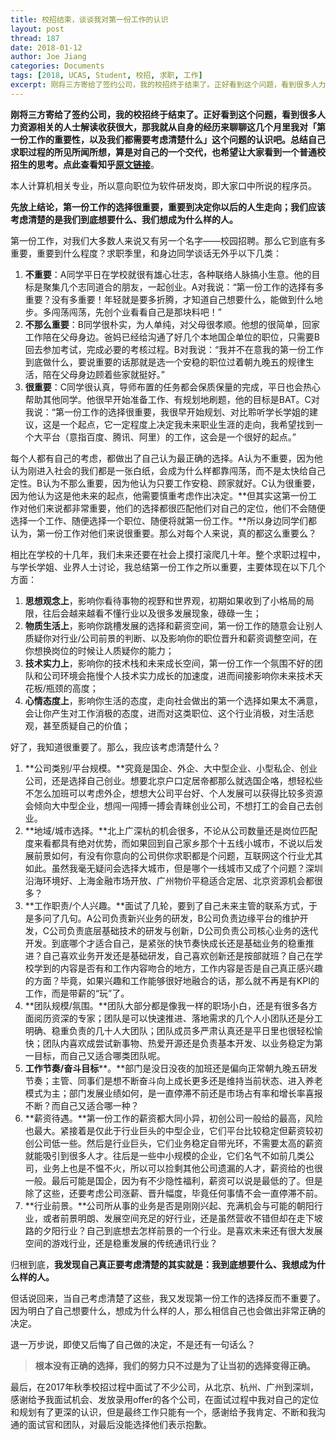 ```yaml
---
title: 校招结束，谈谈我对第一份工作的认识
layout: post
thread: 187
date: 2018-01-12
author: Joe Jiang
categories: Documents
tags: [2018, UCAS, Student, 校招, 求职, 工作]
excerpt: 刚将三方寄给了签约公司，我的校招终于结束了。正好看到这个问题，看到很多人力资源相关的人士解读收获很大，那我就从自身的经历来聊聊这几个月里我对「第一份工作的重要性，以及我们都需要考虑清楚什么」这个问题的认识吧。总结自己求职过程的所见所闻所想，算是对自己的一个交代，也希望让大家看到一个普通校招生的思考。
---
```



**刚将三方寄给了签约公司，我的校招终于结束了。**正好看到这个问题，看到很多人力资源相关的人士解读收获很大，那我就从自身的经历来聊聊这几个月里我对「第一份工作的重要性，以及我们都需要考虑清楚什么」这个问题的认识吧。总结自己求职过程的所见所闻所想，算是对自己的一个交代，也希望让大家看到一个普通校招生的思考。点此查看知乎**[原文链接](https://www.zhihu.com/question/20237863/answer/293963997)**。

本人计算机相关专业，所以意向职位为软件研发岗，即大家口中所说的程序员。

**先放上结论，第一份工作的选择很重要，重要到决定你以后的人生走向；我们应该考虑清楚的是我们到底想要什么、我们想成为什么样的人。**

第一份工作，对我们大多数人来说又有另一个名字——校园招聘。那么它到底有多重要，重要到什么程度？求职季里，和身边同学谈话无外乎以下几类：

1.  **不重要**：A同学平日在学校就很有雄心壮志，各种联络人脉搞小生意。他的目标是聚集几个志同道合的朋友，一起创业。A对我说：“第一份工作的选择有多重要？没有多重要！年轻就是要多折腾，才知道自己想要什么，能做到什么地步。多闯荡闯荡，先创个业看看自己是那块料吧！”
2.  **不那么重要**：B同学很朴实，为人单纯，对父母很孝顺。他想的很简单，回家工作陪在父母身边。爸妈已经给沟通了好几个本地国企单位的职位，只需要B回去参加考试，完成必要的考核过程。B对我说：“我并不在意我的第一份工作到底做什么，要说重要的话那就是选一个安稳的职位过着朝九晚五的规律生活，陪在父母身边顾着些家就挺好。”
3.  **很重要**：C同学很认真，导师布置的任务都会保质保量的完成，平日也会热心帮助其他同学。他很早开始准备工作、有规划地刷题，他的目标是BAT。C对我说：“第一份工作的选择很重要，我很早开始规划、对比聆听学长学姐的建议，这是一个起点，它一定程度上决定我未来职业生涯的走向，我希望找到一个大平台（意指百度、腾讯、阿里）的工作，这会是一个很好的起点。”

每个人都有自己的考虑，都做出了自己认为最正确的选择。A认为不重要，因为他认为刚进入社会的我们都是一张白纸，会成为什么样都靠闯荡，而不是太快给自己定性。B认为不那么重要，因为他认为只要工作安稳、顾家就好。C认为很重要，因为他认为这是他未来的起点，他需要慎重考虑作出决定。**但其实这第一份工作对他们来说都非常重要，他们的选择都很匹配他们对自己的定位，他们不会随便选择一个工作、随便选择一个职位、随便将就第一份工作。**所以身边同学们都认为，第一份工作对他们来说很重要。那么对每个人来说，真的都这么重要么？

相比在学校的十几年，我们未来还要在社会上摸打滚爬几十年。整个求职过程中，与学长学姐、业界人士讨论，我总结第一份工作之所以重要，主要体现在以下几个方面：

1.  **思想观念上**，影响你看待事物的视野和世界观，初期如果收到了小格局的局限，往后会越来越看不懂行业以及很多发展现象，碌碌一生；
2.  **物质生活上**，影响你跳槽发展的选择和薪资空间，第一份工作的随意会让别人质疑你对行业/公司前景的判断、以及影响你的职位晋升和薪资调整空间，在你想换岗位的时候让人质疑你的能力；
3.  **技术实力上**，影响你的技术栈和未来成长空间，第一份工作一个氛围不好的团队和公司环境会拖慢个人技术实力成长的加速度，进而间接影响你未来技术天花板/瓶颈的高度；
4.  **心情态度上**，影响你生活的态度，走向社会做出的第一个选择如果太不满意，会让你产生对工作消极的态度，进而对这类职位、这个行业消极，对生活悲观，甚至质疑自己的价值；

好了，我知道很重要了。那么，我应该考虑清楚什么？

1.  **公司类别/平台规模。**究竟是国企、外企、大中型企业、小型私企、创业公司，还是选择自己创业。想要北京户口定居帝都那么就选国企咯，想轻松些不怎么加班可以考虑外企，想想大公司平台好、个人发展可以获得比较多资源会倾向大中型企业，想闯一闯搏一搏会青睐创业公司，不想打工的会自己去创业。
2.  **地域/城市选择。**北上广深杭的机会很多，不论从公司数量还是岗位匹配度来看都具有绝对优势，而如果回到自己家乡那个十五线小城市，不说以后发展前景如何，有没有你意向的公司供你求职都是个问题，互联网这个行业尤其如此。虽然我毫无疑问会选择大城市，但是哪个一线城市又成了个问题？深圳沿海环境好、上海金融市场开放、广州物价平稳适合定居、北京资源机会都很多？
3.  **工作职责/个人兴趣。**面试了几轮，要到了自己未来主管的联系方式，于是多问了几句。A公司负责新兴业务的研发，B公司负责边缘平台的维护开发，C公司负责底层基础技术的研发与创新，D公司负责公司核心业务的迭代开发。到底哪个才适合自己，是紧张的快节奏快成长还是基础业务的稳重推进？自己喜欢业务开发还是基础研发，自己喜欢创新还是按部就班？自己在学校学到的内容是否有和工作内容吻合的地方，工作内容是否是自己真正感兴趣的方面？毕竟，如果兴趣和工作能够很好地融合的话，那么就不再是有KPI的工作，而是带薪的“玩”了。
4.  **团队规模/氛围。**团队大部分都是像我一样的职场小白，还是有很多各方面阅历资深的专家；团队是可以快速推进、落地需求的几个人小团队还是分工明确、稳重负责的几十人大团队；团队成员多严肃认真还是平日里也很轻松愉快；团队内喜欢成尝试新事物、热爱开源还是负责基本开发、以业务稳定为第一目标，而自己又适合哪类团队呢。
5.  **工作节奏/奋斗目标****。**部门是没日没夜的加班还是偏向正常朝九晚五研发节奏；主管、同事们是想不断奋斗向上成长更多还是维持当前状态、进入养老模式为主；部门发展业绩如何，是一直停滞不前还是市场占有率和增长率喜报不断？而自己又适合哪一种？
6.  **薪资待遇。**第一份工作的薪资都大同小异，初创公司一般给的最高，风险也最大。紧接着是仅此于行业巨头的中型企业，它们平台比较稳定但薪资较初创公司低一些。然后是行业巨头，它们业务稳定自带光环，不需要太高的薪资就能吸引到很多人才。往后是一些中小规模的企业，它们名气不如前几类公司，业务上也是不愠不火，所以可以捡剩其他公司遗漏的人才，薪资给的也很一般。最后可能是国企，因为有不少隐性福利，薪资可以说是最低的了。但是除了这些，还要考虑公司涨薪、晋升幅度，毕竟任何事情不会一直停滞不前。
7.  **行业前景。**公司所从事的业务是否是刚刚兴起、充满机会与可能的朝阳行业，或者前景明朗、发展空间充足的好行业，还是虽然营收不错但却在走下坡路的夕阳行业？自己到底想去怎样前景的一个行业。是喜欢未来还有很大发展空间的游戏行业，还是稳重发展的传统通讯行业？

归根到底，**我发现自己真正要考虑清楚的其实就是：我到底想要什么、我想成为什么样的人。**

但话说回来，当自己考虑清楚了这些，我又发现第一份工作的选择反而不重要了。因为明白了自己想要什么，想成为什么样的人，那么相信自己也会做出非常正确的决定。

退一万步说，即使又后悔了自己做的决定，不是还有一句话么？

> **根本没有正确的选择，我们的努力只不过是为了让当初的选择变得正确。**

最后，在2017年秋季校招过程中面试了不少公司，从北京、杭州、广州到深圳，感谢给予我面试机会、发放录用offer的各个公司，在面试过程中我对自己的定位和规划有了更深的认识，但是最终工作只能有一个，感谢给予我肯定、不断和我沟通的面试官和团队，对最后没能选择他们表示抱歉。